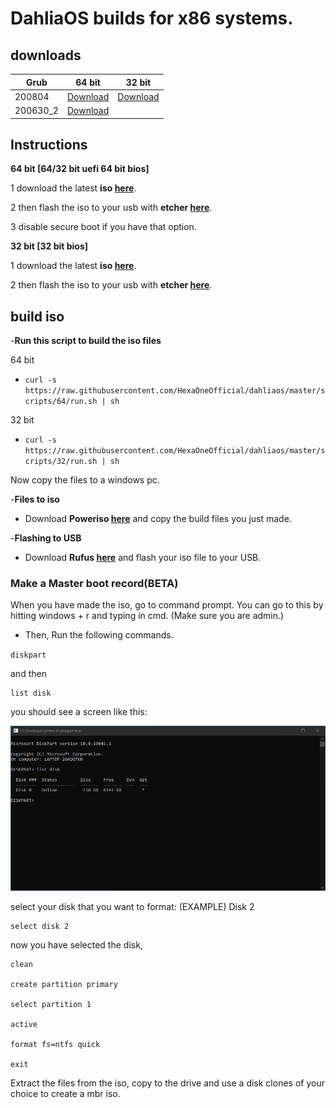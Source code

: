 # DahliaOS builds for x86 systems.

## downloads

| Grub         | 64 bit      | 32 bit      |         
| -----------  | ----------- | ----------- |  
| 200804       | [Download](https://github.com/HexaOneOfficial/dahliaos/releases/download/200804/DahliaOS200804.iso)| [Download](https://github.com/HexaOneOfficial/dahliaos/releases/download/200804/DahliaOS200804_32.iso)|  
| 200630_2     | [Download](https://github.com/HexaOneOfficial/dahliaos/releases/download/200630_2/DahliaOS200630_2.iso)    |     

## Instructions

**64 bit [64/32 bit uefi 64 bit bios]**

1 download the latest **iso [here](https://github.com/HexaOneOfficial/dahliaos/releases/download/200804/DahliaOS200804.iso)**. 

2 then flash the iso to your usb with **etcher [here](https://www.balena.io/etcher/)**.

3 disable secure boot if you have that option.

**32 bit [32 bit bios]**

1 download the latest **iso [here](https://github.com/HexaOneOfficial/dahliaos/releases/download/200804/DahliaOS200804_32.iso)**. 

2 then flash the iso to your usb with **etcher [here](https://www.balena.io/etcher/)**.

## build iso

-**Run this script to build the iso files**

64 bit

- `curl -s https://raw.githubusercontent.com/HexaOneOfficial/dahliaos/master/scripts/64/run.sh | sh` 

32 bit

- `curl -s https://raw.githubusercontent.com/HexaOneOfficial/dahliaos/master/scripts/32/run.sh | sh` 
 

Now copy the files to a windows pc.

-**Files to iso** 

- Download **Poweriso [here](https://www.poweriso.com/)** and copy the build files you just made. 

-**Flashing to USB** 

- Download **Rufus [here](https://rufus.ie/)** and flash your iso file to your USB.





### Make a Master boot record(BETA)
When you have made the iso, go to command prompt. You can go to this by hitting windows + r and typing in cmd. (Make sure you are admin.) 

-   Then, Run the following commands.

 `diskpart`

and then

    list disk
you should see a screen like this: 

![cmd](https://github.com/HexaOneOfficial/dahliaos/blob/master/assets/image/cmd/Diskpart_list%20disk.png)
    
select your disk that you want to format:
(EXAMPLE) Disk 2

    select disk 2
   now you have selected the disk,
   

    clean
    
    create partition primary

    select partition 1

    active

    format fs=ntfs quick

    exit

Extract the files from the iso, copy to the drive and use a disk clones of your choice to create a mbr iso.
